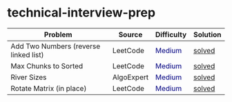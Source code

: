 # technical-interview-prep

| Problem | Source | Difficulty | Solution |
|-----|-----|-----|-----|
| Add Two Numbers (reverse linked list) | LeetCode | <span style="color: #000080">Medium</span> | [solved]() |
| Max Chunks to Sorted | LeetCode | <span style="color: #000080">Medium</span> | [solved]() |
| River Sizes | AlgoExpert | <span style="color: #000080">Medium</span> | [solved]() |
| Rotate Matrix (in place) | LeetCode | <span style="color: #000080">Medium</span> | [solved]() |
